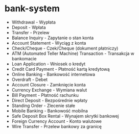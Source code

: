 # bank-system

- Withdrawal - Wypłata
- Deposit - Wpłata
- Transfer - Przelew
- Balance Inquiry - Zapytanie o stan konta
- Account Statement - Wyciąg z konta
- Check/Cheque - Czek/Cheque (dokument płatniczy)
- ATM (Automated Teller Machine) Transaction - 
Transakcja w bankomacie
- Loan Application - Wniosek o kredyt
- Credit Card Payment - Płatność kartą kredytową
- Online Banking - Bankowość internetowa
- Overdraft - Debet
- Account Closure - Zamknięcie konta
- Currency Exchange - Wymiana walut
- Bill Payment - Płatność rachunku
- Direct Deposit - Bezpośrednie wpłaty
- Standing Order - Zlecenie stałe
- Mobile Banking - Bankowość mobilna
- Safe Deposit Box Rental - Wynajem skrytki bankowej
- Foreign Currency Account - Konto walutowe
- Wire Transfer - Przelew bankowy za granicę